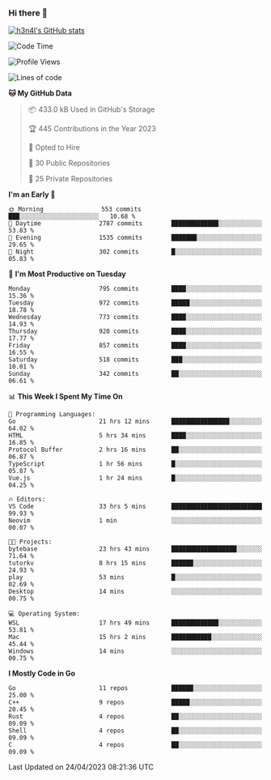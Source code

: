 ### Hi there 👋

[![h3n4l's GitHub stats](https://github-readme-stats.vercel.app/api?username=h3n4l&count_private=true&show_icons=true&theme=radical)](https://github.com/h3n4l/github-readme-stats)

<!--START_SECTION:waka-->
![Code Time](http://img.shields.io/badge/Code%20Time-1%2C172%20hrs%2056%20mins-blue)

![Profile Views](http://img.shields.io/badge/Profile%20Views-2-blue)

![Lines of code](https://img.shields.io/badge/From%20Hello%20World%20I%27ve%20Written-2.8%20million%20lines%20of%20code-blue)

**🐱 My GitHub Data** 

> 📦 433.0 kB Used in GitHub's Storage 
 > 
> 🏆 445 Contributions in the Year 2023
 > 
> 💼 Opted to Hire
 > 
> 📜 30 Public Repositories 
 > 
> 🔑 25 Private Repositories 
 > 
**I'm an Early 🐤** 

```text
🌞 Morning                553 commits         ███░░░░░░░░░░░░░░░░░░░░░░   10.68 % 
🌆 Daytime                2787 commits        █████████████░░░░░░░░░░░░   53.83 % 
🌃 Evening                1535 commits        ███████░░░░░░░░░░░░░░░░░░   29.65 % 
🌙 Night                  302 commits         █░░░░░░░░░░░░░░░░░░░░░░░░   05.83 % 
```
📅 **I'm Most Productive on Tuesday** 

```text
Monday                   795 commits         ████░░░░░░░░░░░░░░░░░░░░░   15.36 % 
Tuesday                  972 commits         █████░░░░░░░░░░░░░░░░░░░░   18.78 % 
Wednesday                773 commits         ████░░░░░░░░░░░░░░░░░░░░░   14.93 % 
Thursday                 920 commits         ████░░░░░░░░░░░░░░░░░░░░░   17.77 % 
Friday                   857 commits         ████░░░░░░░░░░░░░░░░░░░░░   16.55 % 
Saturday                 518 commits         ███░░░░░░░░░░░░░░░░░░░░░░   10.01 % 
Sunday                   342 commits         ██░░░░░░░░░░░░░░░░░░░░░░░   06.61 % 
```


📊 **This Week I Spent My Time On** 

```text
💬 Programming Languages: 
Go                       21 hrs 12 mins      ████████████████░░░░░░░░░   64.02 % 
HTML                     5 hrs 34 mins       ████░░░░░░░░░░░░░░░░░░░░░   16.85 % 
Protocol Buffer          2 hrs 16 mins       ██░░░░░░░░░░░░░░░░░░░░░░░   06.87 % 
TypeScript               1 hr 56 mins        █░░░░░░░░░░░░░░░░░░░░░░░░   05.87 % 
Vue.js                   1 hr 24 mins        █░░░░░░░░░░░░░░░░░░░░░░░░   04.25 % 

🔥 Editors: 
VS Code                  33 hrs 5 mins       █████████████████████████   99.93 % 
Neovim                   1 min               ░░░░░░░░░░░░░░░░░░░░░░░░░   00.07 % 

🐱‍💻 Projects: 
bytebase                 23 hrs 43 mins      ██████████████████░░░░░░░   71.64 % 
tutorkv                  8 hrs 15 mins       ██████░░░░░░░░░░░░░░░░░░░   24.93 % 
play                     53 mins             █░░░░░░░░░░░░░░░░░░░░░░░░   02.69 % 
Desktop                  14 mins             ░░░░░░░░░░░░░░░░░░░░░░░░░   00.75 % 

💻 Operating System: 
WSL                      17 hrs 49 mins      █████████████░░░░░░░░░░░░   53.81 % 
Mac                      15 hrs 2 mins       ███████████░░░░░░░░░░░░░░   45.44 % 
Windows                  14 mins             ░░░░░░░░░░░░░░░░░░░░░░░░░   00.75 % 
```

**I Mostly Code in Go** 

```text
Go                       11 repos            ██████░░░░░░░░░░░░░░░░░░░   25.00 % 
C++                      9 repos             █████░░░░░░░░░░░░░░░░░░░░   20.45 % 
Rust                     4 repos             ██░░░░░░░░░░░░░░░░░░░░░░░   09.09 % 
Shell                    4 repos             ██░░░░░░░░░░░░░░░░░░░░░░░   09.09 % 
C                        4 repos             ██░░░░░░░░░░░░░░░░░░░░░░░   09.09 % 
```




 Last Updated on 24/04/2023 08:21:36 UTC
<!--END_SECTION:waka-->

